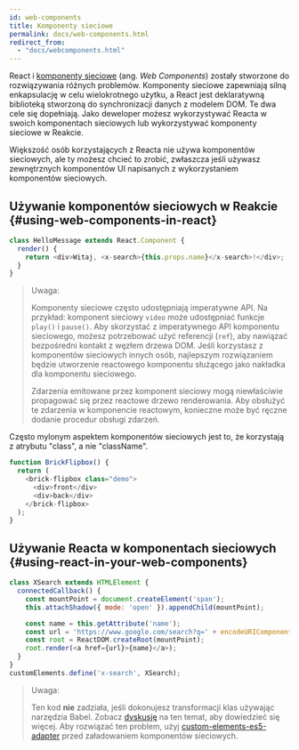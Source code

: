 ```yaml
---
id: web-components
title: Komponenty sieciowe
permalink: docs/web-components.html
redirect_from:
  - "docs/webcomponents.html"
---
```


React i [komponenty sieciowe](https://developer.mozilla.org/pl/docs/Web/Web_Components) (ang. *Web Components*) zostały stworzone do rozwiązywania różnych problemów. Komponenty sieciowe zapewniają silną enkapsulację w celu wielokrotnego użytku, a React jest deklaratywną biblioteką stworzoną do synchronizacji danych z modelem DOM. Te dwa cele się dopełniają. Jako deweloper możesz wykorzystywać Reacta w swoich komponentach sieciowych lub wykorzystywać komponenty sieciowe w Reakcie.

Większość osób korzystających z Reacta nie używa komponentów sieciowych, ale ty możesz chcieć to zrobić, zwłaszcza jeśli używasz zewnętrznych komponentów UI napisanych z wykorzystaniem komponentów sieciowych.

## Używanie komponentów sieciowych w Reakcie {#using-web-components-in-react}

```javascript
class HelloMessage extends React.Component {
  render() {
    return <div>Witaj, <x-search>{this.props.name}</x-search>!</div>;
  }
}
```

> Uwaga:
>
> Komponenty sieciowe często udostępniają imperatywne API. Na przykład: komponent sieciowy `video` może udostępniać funkcje `play()` i `pause()`. Aby skorzystać z imperatywnego API komponentu sieciowego, możesz potrzebować użyć referencji (`ref`), aby nawiązać bezpośredni kontakt z węzłem drzewa DOM. Jeśli korzystasz z komponentów sieciowych innych osób, najlepszym rozwiązaniem będzie utworzenie reactowego komponentu służącego jako nakładka dla komponentu sieciowego.
>
> Zdarzenia emitowane przez komponent sieciowy mogą niewłaściwie propagować się przez reactowe drzewo renderowania.
> Aby obsłużyć te zdarzenia w komponencie reactowym, konieczne może być ręczne dodanie procedur obsługi zdarzeń.

Często mylonym aspektem komponentów sieciowych jest to, że korzystają z atrybutu "class", a nie "className".

```javascript
function BrickFlipbox() {
  return (
    <brick-flipbox class="demo">
      <div>front</div>
      <div>back</div>
    </brick-flipbox>
  );
}
```

## Używanie Reacta w komponentach sieciowych {#using-react-in-your-web-components}

```javascript
class XSearch extends HTMLElement {
  connectedCallback() {
    const mountPoint = document.createElement('span');
    this.attachShadow({ mode: 'open' }).appendChild(mountPoint);

    const name = this.getAttribute('name');
    const url = 'https://www.google.com/search?q=' + encodeURIComponent(name);
    const root = ReactDOM.createRoot(mountPoint);
    root.render(<a href={url}>{name}</a>);
  }
}
customElements.define('x-search', XSearch);
```

> Uwaga:
>
> Ten kod **nie** zadziała, jeśli dokonujesz transformacji klas używając narzędzia Babel. Zobacz [dyskusję](https://github.com/w3c/webcomponents/issues/587) na ten temat, aby dowiedzieć się więcej.
> Aby rozwiązać ten problem, użyj [custom-elements-es5-adapter](https://github.com/webcomponents/polyfills/tree/master/packages/webcomponentsjs#custom-elements-es5-adapterjs) przed załadowaniem komponentów sieciowych.

